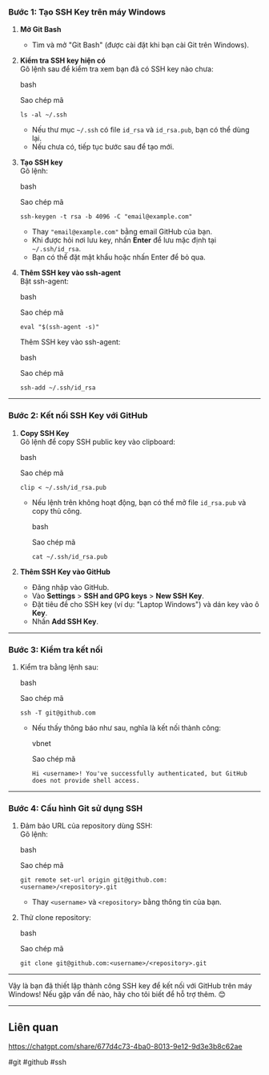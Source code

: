 

### **Bước 1: Tạo SSH Key trên máy Windows**

1. **Mở Git Bash**
    
    - Tìm và mở "Git Bash" (được cài đặt khi bạn cài Git trên Windows).
2. **Kiểm tra SSH key hiện có**  
    Gõ lệnh sau để kiểm tra xem bạn đã có SSH key nào chưa:
    
    bash
    
    Sao chép mã
    
    `ls -al ~/.ssh`
    
    - Nếu thư mục `~/.ssh` có file `id_rsa` và `id_rsa.pub`, bạn có thể dùng lại.
    - Nếu chưa có, tiếp tục bước sau để tạo mới.
3. **Tạo SSH key**  
    Gõ lệnh:
    
    bash
    
    Sao chép mã
    
    `ssh-keygen -t rsa -b 4096 -C "email@example.com"`
    
    - Thay `"email@example.com"` bằng email GitHub của bạn.
    - Khi được hỏi nơi lưu key, nhấn **Enter** để lưu mặc định tại `~/.ssh/id_rsa`.
    - Bạn có thể đặt mật khẩu hoặc nhấn Enter để bỏ qua.
4. **Thêm SSH key vào ssh-agent**  
    Bật ssh-agent:
    
    bash
    
    Sao chép mã
    
    `eval "$(ssh-agent -s)"`
    
    Thêm SSH key vào ssh-agent:
    
    bash
    
    Sao chép mã
    
    `ssh-add ~/.ssh/id_rsa`
    

---

### **Bước 2: Kết nối SSH Key với GitHub**

1. **Copy SSH Key**  
    Gõ lệnh để copy SSH public key vào clipboard:
    
    bash
    
    Sao chép mã
    
    `clip < ~/.ssh/id_rsa.pub`
    
    - Nếu lệnh trên không hoạt động, bạn có thể mở file `id_rsa.pub` và copy thủ công.
        
        bash
        
        Sao chép mã
        
        `cat ~/.ssh/id_rsa.pub`
        
2. **Thêm SSH Key vào GitHub**
    
    - Đăng nhập vào GitHub.
    - Vào **Settings** > **SSH and GPG keys** > **New SSH Key**.
    - Đặt tiêu đề cho SSH key (ví dụ: "Laptop Windows") và dán key vào ô **Key**.
    - Nhấn **Add SSH Key**.

---

### **Bước 3: Kiểm tra kết nối**

1. Kiểm tra bằng lệnh sau:
    
    bash
    
    Sao chép mã
    
    `ssh -T git@github.com`
    
    - Nếu thấy thông báo như sau, nghĩa là kết nối thành công:
        
        vbnet
        
        Sao chép mã
        
        `Hi <username>! You've successfully authenticated, but GitHub does not provide shell access.`
        

---

### **Bước 4: Cấu hình Git sử dụng SSH**

1. Đảm bảo URL của repository dùng SSH:  
    Gõ lệnh:
    
    bash
    
    Sao chép mã
    
    `git remote set-url origin git@github.com:<username>/<repository>.git`
    
    - Thay `<username>` và `<repository>` bằng thông tin của bạn.
2. Thử clone repository:
    
    bash
    
    Sao chép mã
    
    `git clone git@github.com:<username>/<repository>.git`
    

---

Vậy là bạn đã thiết lập thành công SSH key để kết nối với GitHub trên máy Windows! Nếu gặp vấn đề nào, hãy cho tôi biết để hỗ trợ thêm. 😊


---
## Liên quan

https://chatgpt.com/share/677d4c73-4ba0-8013-9e12-9d3e3b8c62ae

#git #github #ssh

